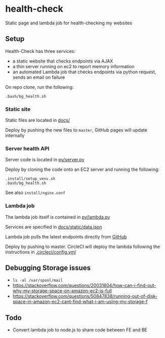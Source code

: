 # health-check

Static page and lambda job for health-checking my websites

## Setup

Health-Check has three services:
- a static website that checks endpoints via AJAX
- a thin server running on ec2 to report memory information
- an automated Lambda job that checks endpoints via python request, sends an email on failure

On repo clone, run the following:
```
.bash/bg_health.sh
```

### Static site

Static files are located in [docs/](/docs)

Deploy by pushing the new files to `master`, GitHub pages will update internally

### Server health API

Server code is located in [py/server.py](/py/server.py)

Deploy by cloning the code onto an EC2 server and running the following:
```
.install/setup_venv.sh
.bash/bg_health.sh
```

See also `install/nginx.conf`

### Lambda job

The lambda job itself is contained in [py/lambda.py](/py/lambda.py)

Services are specified in [docs/static/data.json](docs/static/data.json)

Lambda job pulls the latest endpoints directly from [GitHub](https://raw.githubusercontent.com/mpaulweeks/health-check/master/docs/static/data.json)

Deploy by pushing to master. CircleCI will deploy the lambda following the instructions in [.circleci/config.yml](/.circleci/config.yml)

## Debugging Storage issues

- `ls -al /var/spool/mail`
- https://stackoverflow.com/questions/20031604/how-can-i-find-out-why-my-storage-space-on-amazon-ec2-is-full
- https://stackoverflow.com/questions/50847838/running-out-of-disk-space-in-amazon-ec2-cant-find-what-i-am-using-my-storage-f

## Todo

- Convert lambda job to node.js to share code between FE and BE
